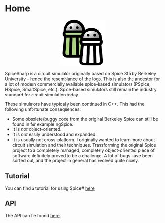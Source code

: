 # Home

<p align="center"><img width="150px" src="api/images/logo_full.svg" alt="SpiceSharp" /></p>

SpiceSharp is a circuit simulator originally based on Spice 3f5 by Berkeley University - hence the resemblance of the logo. This is also the ancestor for a lot of modern commercially available spice-based simulators (PSpice, HSpice, SmartSpice, etc.). Spice-based simulators still remain the industry standard for circuit simulation today.

These simulators have typically been continued in C++. This had the following unfortunate consequences:
- Some obsolete/buggy code from the original Berkeley Spice can still be found in for example ngSpice.
- It is *not* object-oriented.
- It is *not* easily understood and expanded.
- It is usually not cross-platform.
I originally wanted to learn more about circuit simulation and their techniques. Transforming the original Spice project to a completely managed, completely object-oriented piece of software definitely proved to be a challenge. A lot of bugs have been sorted out, and the project in general has evolved quite nicely.

## Tutorial
You can find a tutorial for using Spice# [here](articles/gettingstarted.md)

## API
The API can be found [here](api/index.md).
